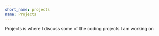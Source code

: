 ```yaml
---
short_name: projects
name: Projects
---
```


Projects is where I discuss some of the coding projects I am working on
